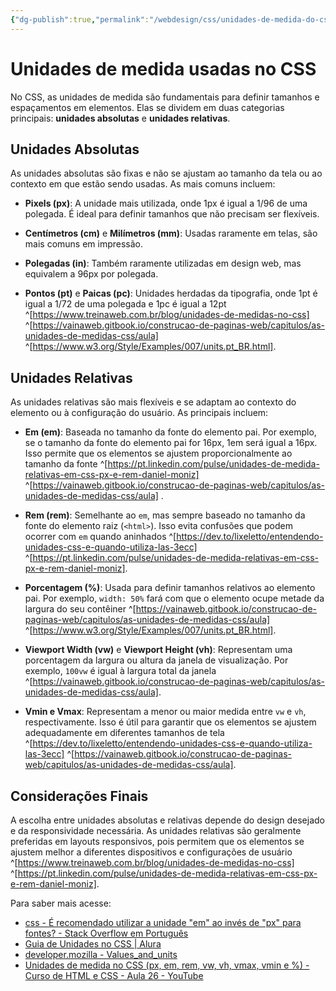 ```yaml
---
{"dg-publish":true,"permalink":"/webdesign/css/unidades-de-medida-do-css/","title":"Unidades de medida do css","metatags":{"description":"são fundamentais para definir tamanhos e espaçamentos em elementos"},"tags":["Webdesign","CSS"],"updated":"2025-01-22T19:53:01.307-03:00"}
---
```



# Unidades de medida usadas no CSS

No CSS, as unidades de medida são fundamentais para definir tamanhos e espaçamentos em elementos. Elas se dividem em duas categorias principais: **unidades absolutas** e **unidades relativas**.

## Unidades Absolutas

As unidades absolutas são fixas e não se ajustam ao tamanho da tela ou ao contexto em que estão sendo usadas. As mais comuns incluem:

- **Pixels (px)**: A unidade mais utilizada, onde 1px é igual a 1/96 de uma polegada. É ideal para definir tamanhos que não precisam ser flexíveis.
  
- **Centímetros (cm)** e **Milímetros (mm)**: Usadas raramente em telas, são mais comuns em impressão.

- **Polegadas (in)**: Também raramente utilizadas em design web, mas equivalem a 96px por polegada.

- **Pontos (pt)** e **Paicas (pc)**: Unidades herdadas da tipografia, onde 1pt é igual a 1/72 de uma polegada e 1pc é igual a 12pt ^[https://www.treinaweb.com.br/blog/unidades-de-medidas-no-css] ^[https://vainaweb.gitbook.io/construcao-de-paginas-web/capitulos/as-unidades-de-medidas-css/aula]  ^[https://www.w3.org/Style/Examples/007/units.pt_BR.html].

## Unidades Relativas

As unidades relativas são mais flexíveis e se adaptam ao contexto do elemento ou à configuração do usuário. As principais incluem:

- **Em (em)**: Baseada no tamanho da fonte do elemento pai. Por exemplo, se o tamanho da fonte do elemento pai for 16px, 1em será igual a 16px. Isso permite que os elementos se ajustem proporcionalmente ao tamanho da fonte ^[https://pt.linkedin.com/pulse/unidades-de-medida-relativas-em-css-px-e-rem-daniel-moniz] ^[https://vainaweb.gitbook.io/construcao-de-paginas-web/capitulos/as-unidades-de-medidas-css/aula] .

- **Rem (rem)**: Semelhante ao `em`, mas sempre baseado no tamanho da fonte do elemento raiz (`<html>`). Isso evita confusões que podem ocorrer com `em` quando aninhados ^[https://dev.to/lixeletto/entendendo-unidades-css-e-quando-utiliza-las-3ecc] ^[https://pt.linkedin.com/pulse/unidades-de-medida-relativas-em-css-px-e-rem-daniel-moniz].

- **Porcentagem (%)**: Usada para definir tamanhos relativos ao elemento pai. Por exemplo, `width: 50%` fará com que o elemento ocupe metade da largura do seu contêiner ^[https://vainaweb.gitbook.io/construcao-de-paginas-web/capitulos/as-unidades-de-medidas-css/aula] ^[https://www.w3.org/Style/Examples/007/units.pt_BR.html].

- **Viewport Width (vw)** e **Viewport Height (vh)**: Representam uma porcentagem da largura ou altura da janela de visualização. Por exemplo, `100vw` é igual à largura total da janela ^[https://vainaweb.gitbook.io/construcao-de-paginas-web/capitulos/as-unidades-de-medidas-css/aula].

- **Vmin e Vmax**: Representam a menor ou maior medida entre `vw` e `vh`, respectivamente. Isso é útil para garantir que os elementos se ajustem adequadamente em diferentes tamanhos de tela ^[https://dev.to/lixeletto/entendendo-unidades-css-e-quando-utiliza-las-3ecc] ^[https://vainaweb.gitbook.io/construcao-de-paginas-web/capitulos/as-unidades-de-medidas-css/aula].

## Considerações Finais

A escolha entre unidades absolutas e relativas depende do design desejado e da responsividade necessária. As unidades relativas são geralmente preferidas em layouts responsivos, pois permitem que os elementos se ajustem melhor a diferentes dispositivos e configurações de usuário ^[https://www.treinaweb.com.br/blog/unidades-de-medidas-no-css] ^[https://pt.linkedin.com/pulse/unidades-de-medida-relativas-em-css-px-e-rem-daniel-moniz].

Para saber mais acesse:

- [css - É recomendado utilizar a unidade "em" ao invés de "px" para fontes? - Stack Overflow em Português](https://pt.stackoverflow.com/questions/14217/%C3%89-recomendado-utilizar-a-unidade-em-ao-inv%C3%A9s-de-px-para-fontes)
- [Guia de Unidades no CSS | Alura](https://www.alura.com.br/artigos/guia-de-unidades-no-css)
- [developer.mozilla - Values_and_units](https://developer.mozilla.org/en-US/docs/Learn/CSS/Building_blocks/Values_and_units)
- [Unidades de medida no CSS (px, em, rem, vw, vh, vmax, vmin e %) - Curso de HTML e CSS - Aula 26 - YouTube](https://www.youtube.com/watch?v=xCvXXIOQtwI)

[treinaweb]: https://www.treinaweb.com.br/blog/unidades-de-medidas-no-css
[dev.to]: https://dev.to/lixeletto/entendendo-unidades-css-e-quando-utiliza-las-3ecc
[youtube]: https://www.youtube.com/watch?v=xCvXXIOQtwI
[linkedin]: https://pt.linkedin.com/pulse/unidades-de-medida-relativas-em-css-px-e-rem-daniel-moniz
[vainaweb]: https://vainaweb.gitbook.io/construcao-de-paginas-web/capitulos/as-unidades-de-medidas-css/aula
[w3]: https://www.w3.org/Style/Examples/007/units.pt_BR.html

